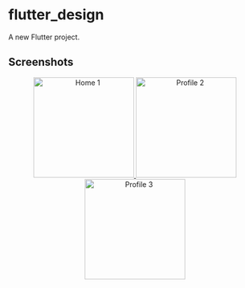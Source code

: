 # flutter_design

A new Flutter project.

## Screenshots

<div align="center">

  <!-- Profile Section -->
  <p align="center">
    <a href="https://github.com/your_project/profile1" target="_blank">
      <img src="https://github.com/user-attachments/assets/b44de5b0-e852-4f75-8d40-8dac3c094794" alt="Home 1" width="200" />
    </a>
    <a href="https://github.com/your_project/profile2" target="_blank">
      <img src="https://via.placeholder.com/150" alt="Profile 2" width="200" />
    </a>
    <a href="https://github.com/your_project/profile3" target="_blank">
      <img src="https://via.placeholder.com/150" alt="Profile 3" width="200" />
    </a>
  </p>

</div>
